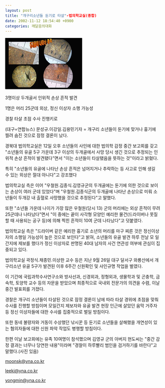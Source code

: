 ```yaml
---
layout: post
title: "개구리소년들 둔기로 타살"-법의학교실(종합)
date: 2002-11-12 18:54:40 +0900
categories: 깨달음의대화
---
```

<img src="./files/attach/images/198/684/1037094880.jpg" border="0" alt="" />  
  
3명이상 두개골서 인위적 손상 흔적 발견
  
1명은 머리 25군데 외상, 정신 이상자 소행 가능성
  
경찰 타살 초점 수사 진행키로
  

      
(대구=연합뉴스) 문성규.이강일.김용민기자 = 개구리 소년들이 둔기에 맞거나 흉기에 찔려 숨진 것으로 잠정 결론이 났다.
  

      
경북대 법의학교실은 12일 오후 소년들의 사인에 대한 법의학 감정 중간 보고회를 갖고 "소년들의 유골 5구 가운데 3구 이상의 두개골에서 사망 당시 생긴 것으로 추정되는 인위적 손상 흔적이 발견됐다"면서 "이는 소년들이 타살됐음을 뜻하는 것"이라고 밝혔다.
  

      
특히 "소년들의 유골에 나타난 손상 흔적은 넘어지거나 추락하는 등 사고로 인해 생길 수 있는 외상은 절대 아니다"고 강조했다
      
법의학교실 측은 이어 "우철원.김종식.김영규군의 두개골에는 둔기에 의한 것으로 보이는 손상이 여러 군데 있었다"며 "우철원.김종식군의 두개골에 나타난 손상으로 미뤄 소년들이 두개강 내 출혈로 사망했을 것으로 추정된다"고 말했다.
  

      
또한 "소년들 가운데 나이가 가장 많은 우철원(당시 13) 군의 머리에는 외상 흔적이 무려 25군데나 나타났다"면서 "이 중에는 끝이 사각형 모양인 예리한 물건(드라이버나 못질할 때 사용되는 공구 등)에 의해 찍힌 흔적이 10여 군데 나타났다"고 덧붙였다.
  

      
법의학교실 측은 "드라이버 같은 예리한 흉기로 소년의 머리를 마구 찌른 것은 정신이상자의 소행일 가능성이 높은 것으로 보인다"고 밝혀, 소년들의 유골 발견 하루 전날 모 일간지에 제보를 했다가 정신 이상자로 판명된 40대 남자의 사건 연관성 여부에 관심이 집중되고 있다.
  

      
법의학교실 곽정식.채종민.이상한 교수 등은 지난 9월 26일 대구 달서구 와룡산에서 개구리소년 유골 5구가 발견된 이후 6주간 신원확인 및 사인규명 작업을 벌였다.
  

      
이 기간에 국립과학수사연구소와 방사선과, 신경외과, 정형외과, 생물학과 및 곤충학, 금속학, 토양학 교수 등의 자문을 받았으며 최종적으로 국내외 전문가의 의견을 수렴, 이날 중간 발표회를 가졌다.
  

      
경찰은 개구리 소년들이 타살된 것으로 잠정 결론이 남에 따라 타살 경위에 초점을 맞춰 수사를 진행할 방침이며 모일간지 제보자와 유골 발견 현장 인근에 살았던 움막 거주자 등 정신 이상자들에 대한 수사를 집중적으로 벌일 방침이다.
  

      
또한 동네 불량자와 거동이 수상했던 낚시꾼 등 둔기로 소년들을 살해했을 개연성이 있는 혐의자들에 대한 신원 파악 작업도 병행할 방침이다.
  

      
한편 이날 보고회에는 유족 10여명이 참석했으며 김영규 군의 아버지 현도씨는 "중간 감정 결과는 너무나 당연한 내용"이라며 "경찰이 하루빨리 범인을 검거하기를 바란다"고 말했다.(사진 있음)
      
moonsk@yna.co.kr
      
leeki@yna.co.kr
      
yongmin@yna.co.kr